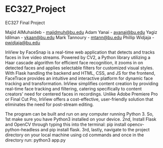 # EC327_Project
EC327 Final Project

Majid AlMuhaideb - majidmuh@bu.edu 
Adam Yanai - ayanai@bu.edu
Yagiz Idilman - ykaan@bu.edu
Mark Tannoury - mtann@bu.edu
Phillip Widjaja - pwidjaja@bu.edu


InView by FaceSnap is a real-time web application that detects and tracks faces in live video streams. Powered by CV2, a Python library utilizing a Haar cascade algorithm for efficient face recognition, it zooms in on detected faces and applies selectable filters for customized visual styles. With Flask handling the backend and HTML, CSS, and JS for the frontend, FaceTrace provides an intuitive and interactive platform for dynamic face tracking and transformation. InView simplifies content creation by providing real-time face tracking and filtering, catering specifically to content creators' need for centered faces in recordings. Unlike Adobe Premiere Pro or Final Cut Pro, InView offers a cost-effective, user-friendly solution that eliminates the need for post-stream editing.


The program can be built and run on any computer running Python 3. So, 1st make sure you have Python3 installed on your device. 2nd, Install Flask and OpenCV through typing this into the terminal: pip install opencv-python-headless and pip install flask. 3rd, lastly, navigate to the project directory on your local machine using cd commands and once in the directory run: python3 app.py







